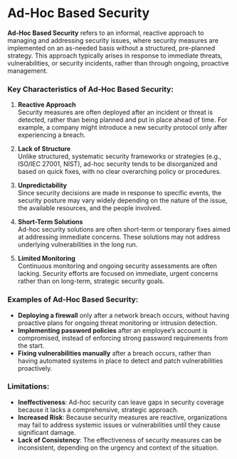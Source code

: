 # Ad-Hoc Based Security

**Ad-Hoc Based Security** refers to an informal, reactive approach to managing and addressing security issues, where security measures are implemented on an as-needed basis without a structured, pre-planned strategy. This approach typically arises in response to immediate threats, vulnerabilities, or security incidents, rather than through ongoing, proactive management.

### Key Characteristics of Ad-Hoc Based Security:

1. **Reactive Approach**  
   Security measures are often deployed after an incident or threat is detected, rather than being planned and put in place ahead of time. For example, a company might introduce a new security protocol only after experiencing a breach.

2. **Lack of Structure**  
   Unlike structured, systematic security frameworks or strategies (e.g., ISO/IEC 27001, NIST), ad-hoc security tends to be disorganized and based on quick fixes, with no clear overarching policy or procedures.

3. **Unpredictability**  
   Since security decisions are made in response to specific events, the security posture may vary widely depending on the nature of the issue, the available resources, and the people involved.

4. **Short-Term Solutions**  
   Ad-hoc security solutions are often short-term or temporary fixes aimed at addressing immediate concerns. These solutions may not address underlying vulnerabilities in the long run.

5. **Limited Monitoring**  
   Continuous monitoring and ongoing security assessments are often lacking. Security efforts are focused on immediate, urgent concerns rather than on long-term, strategic security goals.

### Examples of Ad-Hoc Based Security:
- **Deploying a firewall** only after a network breach occurs, without having proactive plans for ongoing threat monitoring or intrusion detection.
- **Implementing password policies** after an employee’s account is compromised, instead of enforcing strong password requirements from the start.
- **Fixing vulnerabilities manually** after a breach occurs, rather than having automated systems in place to detect and patch vulnerabilities proactively.

### Limitations:
- **Ineffectiveness**: Ad-hoc security can leave gaps in security coverage because it lacks a comprehensive, strategic approach.
- **Increased Risk**: Because security measures are reactive, organizations may fail to address systemic issues or vulnerabilities until they cause significant damage.
- **Lack of Consistency**: The effectiveness of security measures can be inconsistent, depending on the urgency and context of the situation.
